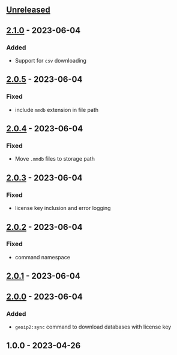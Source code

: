 <a name="unreleased"></a>
## [Unreleased]


<a name="2.1.0"></a>
## [2.1.0] - 2023-06-04
### Added
- Support for `csv` downloading


<a name="2.0.5"></a>
## [2.0.5] - 2023-06-04
### Fixed
- include `mmdb` extension in file path


<a name="2.0.4"></a>
## [2.0.4] - 2023-06-04
### Fixed
- Move `.mmdb` files to storage path


<a name="2.0.3"></a>
## [2.0.3] - 2023-06-04
### Fixed
- license key inclusion and error logging


<a name="2.0.2"></a>
## [2.0.2] - 2023-06-04
### Fixed
- command namespace


<a name="2.0.1"></a>
## [2.0.1] - 2023-06-04

<a name="2.0.0"></a>
## [2.0.0] - 2023-06-04
### Added
- `geoip2:sync` command to download databases with license key


<a name="1.0.0"></a>
## 1.0.0 - 2023-04-26

[Unreleased]: https://github.com/faustbrian/laravel-geoip2/compare/2.1.0...HEAD
[2.1.0]: https://github.com/faustbrian/laravel-geoip2/compare/2.0.5...2.1.0
[2.0.5]: https://github.com/faustbrian/laravel-geoip2/compare/2.0.4...2.0.5
[2.0.4]: https://github.com/faustbrian/laravel-geoip2/compare/2.0.3...2.0.4
[2.0.3]: https://github.com/faustbrian/laravel-geoip2/compare/2.0.2...2.0.3
[2.0.2]: https://github.com/faustbrian/laravel-geoip2/compare/2.0.1...2.0.2
[2.0.1]: https://github.com/faustbrian/laravel-geoip2/compare/2.0.0...2.0.1
[2.0.0]: https://github.com/faustbrian/laravel-geoip2/compare/1.0.0...2.0.0
